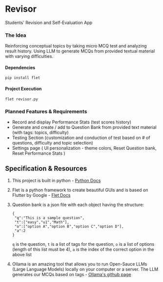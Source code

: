 # Revisor
Students' Revision and Self-Evaluation App



### The Idea
Reinforcing conceptual topics by taking micro MCQ test and analyzing result history.
Using LLM to generate MCQs from provided textual material with varying difficulties.

#### Dependencies
```
pip install flet
```
#### Project Execution
```
flet revisor.py
```

### Planned Features & Requirements
- Record and display Performance Stats (test scores history)
- Generate and create / add to Question Bank from provided text material (with tags: topics, difficulty)
- Testing Section (customization and conduction of test based on # of questions, difficulty and topic selection)
- Settings page ( UI personalization - theme colors, Reset Question bank, Reset Performance Stats )


## Specification & Resources
1. This project is built in python - [Python Docs](https://www.python.org/doc/)
2. Flet is a python framework to create beautiful GUIs and is based on Flutter by Google - [Flet Docs](https://flet.dev/docs)
3. Question bank is a json file with each object having the structure:
   
   ```
   {
    "q":"This is a sample question",
    "t":["easy","u1","Math"],
    "o":["option A","option B","option C","option D"],
    "a":2
   }
   ```

   `q` is the question,
   `t` is a list of tags for the question,
   `o` is a list of options (length of this list must be 4),
   `a` is the index of the correct option in the above list
4. Ollama is an amazing tool that allows you to run Open-Sauce LLMs (Large Language Models) locally on your computer or a server. The LLM generates our MCQs based on tags - [Ollama's github page](https://github.com/ollama/ollama)
